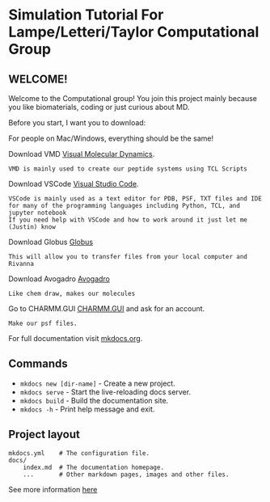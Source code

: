 # Simulation Tutorial For Lampe/Letteri/Taylor Computational Group  

## WELCOME!

Welcome to the Computational group! You join this project mainly because you like biomaterials, coding or just curious about MD.

Before you start, I want you to download: 

For people on Mac/Windows, everything should be the same!

Download VMD [Visual Molecular Dynamics](https://www.google.com/url?q=https://www.ks.uiuc.edu/Research/vmd/vmd-1.9.3/&sa=D&source=docs&ust=1740806505460574&usg=AOvVaw3kcYOKcLUVKk_HkS8Yabzt). 

    VMD is mainly used to create our peptide systems using TCL Scripts

Download VSCode [Visual Studio Code](https://code.visualstudio.com/download). 

    VSCode is mainly used as a text editor for PDB, PSF, TXT files and IDE for many of the programming languages including Python, TCL, and jupyter notebook
    If you need help with VSCode and how to work around it just let me (Justin) know 

Download Globus [Globus](https://www.globus.org/)

    This will allow you to transfer files from your local computer and Rivanna

Download Avogadro [Avogadro](https://two.avogadro.cc/index.html)
    
    Like chem draw, makes our molecules 

Go to CHARMM.GUI [CHARMM.GUI](https://charmm-gui.org/) and ask for an account.
    
    Make our psf files.







For full documentation visit [mkdocs.org](https://www.mkdocs.org).

## Commands

* `mkdocs new [dir-name]` - Create a new project.
* `mkdocs serve` - Start the live-reloading docs server.
* `mkdocs build` - Build the documentation site.
* `mkdocs -h` - Print help message and exit.

## Project layout

    mkdocs.yml    # The configuration file.
    docs/
        index.md  # The documentation homepage.
        ...       # Other markdown pages, images and other files.

See more information [here](more_information.md)
